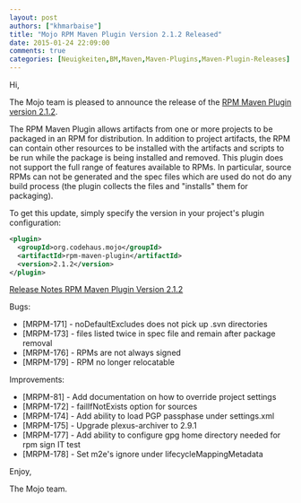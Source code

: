 ```yaml
---
layout: post
authors: ["khmarbaise"]
title: "Mojo RPM Maven Plugin Version 2.1.2 Released"
date: 2015-01-24 22:09:00
comments: true
categories: [Neuigkeiten,BM,Maven,Maven-Plugins,Maven-Plugin-Releases]
---
```

Hi,

The Mojo team is pleased to announce the release of the 
[RPM Maven Plugin version 2.1.2](http://mojo.codehaus.org/rpm-maven-plugin/).

The RPM Maven Plugin allows artifacts from one or more projects to be packaged
in an RPM for distribution. In addition to project artifacts, the RPM can
contain other resources to be installed with the artifacts and scripts to be
run while the package is being installed and removed. This plugin does not
support the full range of features available to RPMs. In particular, source
RPMs can not be generated and the spec files which are used do not do any build
process (the plugin collects the files and "installs" them for packaging).


To get this update, simply specify the version in your project's plugin
configuration:

``` xml
<plugin>
  <groupId>org.codehaus.mojo</groupId>
  <artifactId>rpm-maven-plugin</artifactId>
  <version>2.1.2</version>
</plugin>
```
<!-- more -->

[Release Notes RPM Maven Plugin Version 2.1.2](https://jira.codehaus.org/secure/ReleaseNote.jspa?projectId=11970&version=20824)

Bugs:

 * [MRPM-171] - noDefaultExcludes does not pick up .svn directories
 * [MRPM-173] - files listed twice in spec file and remain after package removal
 * [MRPM-176] - RPMs are not always signed
 * [MRPM-179] - RPM no longer relocatable

Improvements:

 * [MRPM-81] - Add documentation on how to override project settings
 * [MRPM-172] - failIfNotExists option for sources
 * [MRPM-174] - Add ability to load PGP passphase under settings.xml
 * [MRPM-175] - Upgrade plexus-archiver to 2.9.1
 * [MRPM-177] - Add ability to configure gpg home directory needed for rpm sign IT test
 * [MRPM-178] - Set m2e's ignore under lifecycleMappingMetadata


Enjoy,

The Mojo team.

